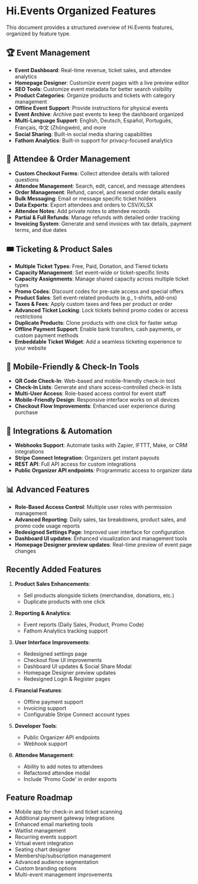 # Hi.Events Organized Features

This document provides a structured overview of Hi.Events features, organized by feature type.

## 🏆 Event Management

- **Event Dashboard**: Real-time revenue, ticket sales, and attendee analytics
- **Homepage Designer**: Customize event pages with a live preview editor
- **SEO Tools**: Customize event metadata for better search visibility
- **Product Categories**: Organize products and tickets with category management
- **Offline Event Support**: Provide instructions for physical events
- **Event Archive**: Archive past events to keep the dashboard organized
- **Multi-Language Support**: English, Deutsch, Español, Português, Français, 中文 (Zhōngwén), and more
- **Social Sharing**: Built-in social media sharing capabilities
- **Fathom Analytics**: Built-in support for privacy-focused analytics

## 📧 Attendee & Order Management

- **Custom Checkout Forms**: Collect attendee details with tailored questions
- **Attendee Management**: Search, edit, cancel, and message attendees
- **Order Management**: Refund, cancel, and resend order details easily
- **Bulk Messaging**: Email or message specific ticket holders
- **Data Exports**: Export attendees and orders to CSV/XLSX
- **Attendee Notes**: Add private notes to attendee records
- **Partial & Full Refunds**: Manage refunds with detailed order tracking
- **Invoicing System**: Generate and send invoices with tax details, payment terms, and due dates

## 🎟 Ticketing & Product Sales

- **Multiple Ticket Types**: Free, Paid, Donation, and Tiered tickets
- **Capacity Management**: Set event-wide or ticket-specific limits
- **Capacity Assignments**: Manage shared capacity across multiple ticket types
- **Promo Codes**: Discount codes for pre-sale access and special offers
- **Product Sales**: Sell event-related products (e.g., t-shirts, add-ons)
- **Taxes & Fees**: Apply custom taxes and fees per product or order
- **Advanced Ticket Locking**: Lock tickets behind promo codes or access restrictions
- **Duplicate Products**: Clone products with one click for faster setup
- **Offline Payment Support**: Enable bank transfers, cash payments, or custom payment methods
- **Embeddable Ticket Widget**: Add a seamless ticketing experience to your website

## 📱 Mobile-Friendly & Check-In Tools

- **QR Code Check-In**: Web-based and mobile-friendly check-in tool
- **Check-In Lists**: Generate and share access-controlled check-in lists
- **Multi-User Access**: Role-based access control for event staff
- **Mobile-Friendly Design**: Responsive interface works on all devices
- **Checkout Flow Improvements**: Enhanced user experience during purchase

## 🔧 Integrations & Automation

- **Webhooks Support**: Automate tasks with Zapier, IFTTT, Make, or CRM integrations
- **Stripe Connect Integration**: Organizers get instant payouts
- **REST API**: Full API access for custom integrations
- **Public Organizer API endpoints**: Programmatic access to organizer data

## 📊 Advanced Features

- **Role-Based Access Control**: Multiple user roles with permission management
- **Advanced Reporting**: Daily sales, tax breakdowns, product sales, and promo code usage reports
- **Redesigned Settings Page**: Improved user interface for configuration
- **Dashboard UI updates**: Enhanced visualization and management tools
- **Homepage Designer preview updates**: Real-time preview of event page changes

## Recently Added Features

1. **Product Sales Enhancements**:
   - Sell products alongside tickets (merchandise, donations, etc.)
   - Duplicate products with one click

2. **Reporting & Analytics**:
   - Event reports (Daily Sales, Product, Promo Code)
   - Fathom Analytics tracking support

3. **User Interface Improvements**:
   - Redesigned settings page
   - Checkout flow UI improvements
   - Dashboard UI updates & Social Share Modal
   - Homepage Designer preview updates
   - Redesigned Login & Register pages

4. **Financial Features**:
   - Offline payment support
   - Invoicing support
   - Configurable Stripe Connect account types

5. **Developer Tools**:
   - Public Organizer API endpoints
   - Webhook support

6. **Attendee Management**:
   - Ability to add notes to attendees
   - Refactored attendee modal
   - Include 'Promo Code' in order exports

## Feature Roadmap

- Mobile app for check-in and ticket scanning
- Additional payment gateway integrations
- Enhanced email marketing tools
- Waitlist management
- Recurring events support
- Virtual event integration
- Seating chart designer
- Membership/subscription management
- Advanced audience segmentation
- Custom branding options
- Multi-event management improvements 